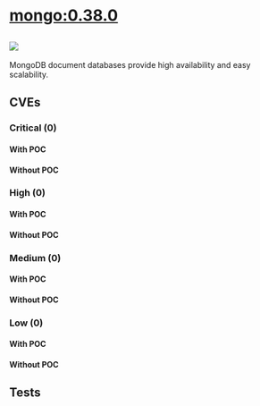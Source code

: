 # [mongo:0.38.0](https://hub.docker.com/_/mongo?tab=tags)
![](https://img.shields.io/static/v1?label=tag&message=0.38.0&color=blue)
---
<p>
MongoDB document databases provide high availability and easy scalability.
</p>

## CVEs
### Critical (0)
#### With POC

#### Without POC


### High (0)
#### With POC

#### Without POC


### Medium (0)
#### With POC

#### Without POC


### Low (0)
#### With POC

#### Without POC


## Tests
